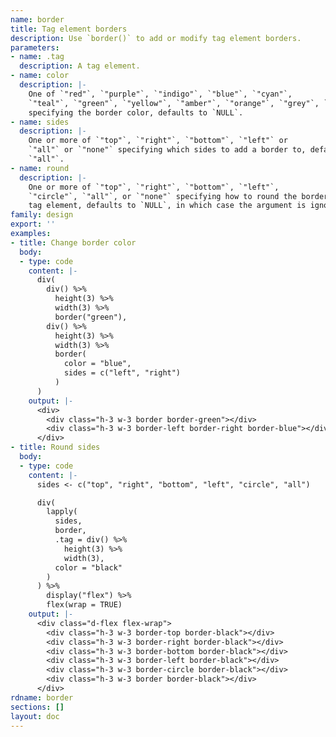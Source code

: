```yaml
---
name: border
title: Tag element borders
description: Use `border()` to add or modify tag element borders.
parameters:
- name: .tag
  description: A tag element.
- name: color
  description: |-
    One of `"red"`, `"purple"`, `"indigo"`, `"blue"`, `"cyan"`,
    `"teal"`, `"green"`, `"yellow"`, `"amber"`, `"orange"`, `"grey"`, `"white"`
    specifying the border color, defaults to `NULL`.
- name: sides
  description: |-
    One or more of `"top"`, `"right"`, `"bottom"`, `"left"` or
    `"all"` or `"none"` specifying which sides to add a border to, defaults to
    `"all"`.
- name: round
  description: |-
    One or more of `"top"`, `"right"`, `"bottom"`, `"left"`,
    `"circle"`, `"all"`, or `"none"` specifying how to round the border(s) of a
    tag element, defaults to `NULL`, in which case the argument is ignored.
family: design
export: ''
examples:
- title: Change border color
  body:
  - type: code
    content: |-
      div(
        div() %>%
          height(3) %>%
          width(3) %>%
          border("green"),
        div() %>%
          height(3) %>%
          width(3) %>%
          border(
            color = "blue",
            sides = c("left", "right")
          )
      )
    output: |-
      <div>
        <div class="h-3 w-3 border border-green"></div>
        <div class="h-3 w-3 border-left border-right border-blue"></div>
      </div>
- title: Round sides
  body:
  - type: code
    content: |-
      sides <- c("top", "right", "bottom", "left", "circle", "all")

      div(
        lapply(
          sides,
          border,
          .tag = div() %>%
            height(3) %>%
            width(3),
          color = "black"
        )
      ) %>%
        display("flex") %>%
        flex(wrap = TRUE)
    output: |-
      <div class="d-flex flex-wrap">
        <div class="h-3 w-3 border-top border-black"></div>
        <div class="h-3 w-3 border-right border-black"></div>
        <div class="h-3 w-3 border-bottom border-black"></div>
        <div class="h-3 w-3 border-left border-black"></div>
        <div class="h-3 w-3 border-circle border-black"></div>
        <div class="h-3 w-3 border border-black"></div>
      </div>
rdname: border
sections: []
layout: doc
---
```


